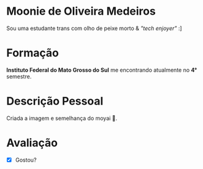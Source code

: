 # Moonie de Oliveira Medeiros

Sou uma estudante trans com olho de peixe morto & *"tech enjoyer"*  :]

# Formação

**Instituto Federal do Mato Grosso do Sul** me encontrando atualmente no **4°** semestre.

# Descrição Pessoal

Criada a imagem e semelhança do moyai 🗿.
 
# Avaliação

- [x] Gostou?
